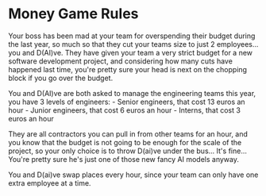 # Money Game Rules

Your boss has been mad at your team for overspending their budget during the last year, so much so
that they cut your teams size to just 2 employees... you and D(AI)ve.
They have given your team a very strict budget for a new software development project,
and considering how many cuts have happened last time, you're pretty sure your head is next on the chopping block if you go over the budget.

You and D(AI)ve are both asked to manage the engineering teams this year, you have 3 levels of engineers:
    - Senior engineers, that cost 13 euros an hour
    - Junior engineers, that cost 6 euros an hour
    - Interns, that cost 3 euros an hour

They are all contractors you can pull in from other teams for an hour, and you know that the budget is not going to be enough for the scale of the project,
so your only choice is to throw D(ai)ve under the bus... It's fine... You're pretty sure he's just one of those new fancy AI models anyway.

You and D(ai)ve swap places every hour, since your team can only have one extra employee at a time.

